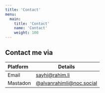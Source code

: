 ```yaml
---
title: 'Contact'
menu:
  main:
    title: 'Contact'
    name: 'Contact'
    weight: 100
---
```


## Contact me via

| Platform | Details                                                      |
| :------- | ------------------------------------------------------------ |
| Email    | [sayhi@rahim.li](mailto:sayhi@rahim.li "Mail to me")         |
| Mastadon | [@alvanrahimli@noc.social](https://noc.social/@alvanrahimli "Mastodon handle") |

